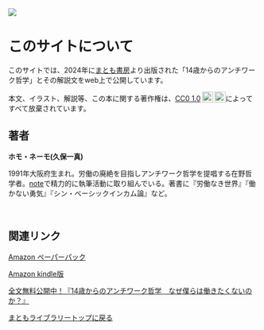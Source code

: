 <img src="../image/14anti/header.jpg">

# このサイトについて

このサイトでは、2024年に[まとも書房](https://matomo-shobo.com/)より出版された「14歳からのアンチワーク哲学」とその解説文をweb上で公開しています。


 <p xmlns:cc="http://creativecommons.org/ns#" >本文、イラスト、解説等、この本に関する著作権は、<a href="https://creativecommons.org/publicdomain/zero/1.0/deed.ja" target="_blank" rel="license noopener noreferrer" style="display:inline-block;">CC0 1.0<img style="height:22px!important;margin-left:3px;vertical-align:text-bottom;" src="https://mirrors.creativecommons.org/presskit/icons/cc.svg?ref=chooser-v1" alt=""><img style="height:22px!important;margin-left:3px;vertical-align:text-bottom;" src="https://mirrors.creativecommons.org/presskit/icons/zero.svg?ref=chooser-v1" alt=""></a>によってすべて放棄されています。</p>

## 著者

**ホモ・ネーモ(久保一真)**

1991年大阪府生まれ。労働の廃絶を目指しアンチワーク哲学を提唱する在野哲学者。[note](https://note.com/kaduma)で精力的に執筆活動に取り組んでいる。著書に『労働なき世界』『働かない勇気』『シン・ベーシックインカム論』など。

<!-- Font Awesome CSS -->
<link rel='stylesheet' href='https://cdnjs.cloudflare.com/ajax/libs/font-awesome/6.7.2/css/all.min.css'>

<a href="https://matomo-shobo.com/" class="fa-solid fa-house" style="font-size:23px"></a>&nbsp;
<a href="https://x.com/NEMO_YOKAISM" class="fa-brands fa-x-twitter" style="font-size:24px"></a>&nbsp;
<a href="https://www.youtube.com/channel/UCGVYl0sr85BIGMq-Izf5UBg" class="fa-brands fa-youtube" style="font-size:24px"></a>&nbsp;

## 関連リンク
[Amazon ペーパーパック](https://www.amazon.co.jp/-/en/%E3%83%9B%E3%83%A2%E3%83%BB%E3%83%8D%E3%83%BC%E3%83%A2/dp/4991353408)

[Amazon kindle版](https://www.amazon.co.jp/-/en/%E3%83%9B%E3%83%A2%E3%83%BB%E3%83%8D%E3%83%BC%E3%83%A2-ebook/dp/B0DMV7TM5B)

[全文無料公開中！『14歳からのアンチワーク哲学　なぜ僕らは働きたくないのか？』](https://note.com/kaduma/n/n1ed7230c3ac3)

[まともライブラリートップに戻る](..)
